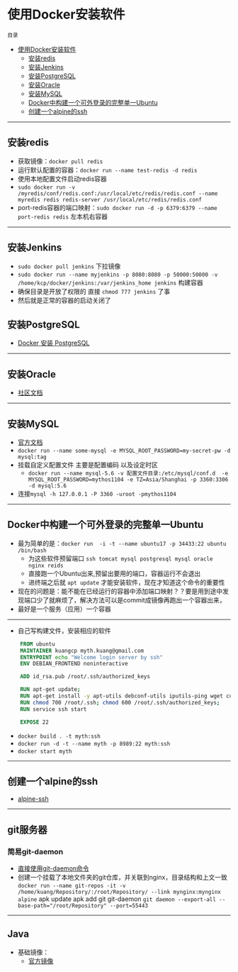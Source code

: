 # 使用Docker安装软件
`目录`
- [使用Docker安装软件](#使用docker安装软件)
    - [安装redis](#安装redis)
    - [安装Jenkins](#安装jenkins)
    - [安装PostgreSQL](#安装postgresql)
    - [安装Oracle](#安装oracle)
    - [安装MySQL](#安装mysql)
    - [Docker中构建一个可外登录的完整单一Ubuntu](#docker中构建一个可外登录的完整单一ubuntu)
    - [创建一个alpine的ssh](#创建一个alpine的ssh)
    
*************
## 安装redis
- 获取镜像：`docker pull redis `
- 运行默认配置的容器：`docker run --name test-redis -d redis`
- 使用本地配置文件启动redis容器
- `sudo docker run -v /myredis/conf/redis.conf:/usr/local/etc/redis/redis.conf --name myredis redis redis-server /usr/local/etc/redis/redis.conf`
- port-redis容器的端口映射：`sudo docker run -d -p 6379:6379 --name port-redis redis` 左本机右容器

***********
## 安装Jenkins
- `sudo docker pull jenkins` 下拉镜像
- `sudo docker run --name myjenkins -p 8080:8080 -p 50000:50000 -v /home/kcp/docker/jenkins:/var/jenkins_home jenkins` 构建容器
- 确保目录是开放了权限的 直接 `chmod 777 jenkins` 了事
- 然后就是正常的容器的启动关闭了

## 安装PostgreSQL
- [Docker 安装 PostgreSQL](/Database/Postgresql.md)

***********
## 安装Oracle
- [社区文档](https://hub.docker.com/r/wnameless/oracle-xe-11g/)

************
## 安装MySQL
- [官方文档](https://hub.docker.com/_/mysql/)
- `docker run --name some-mysql -e MYSQL_ROOT_PASSWORD=my-secret-pw -d mysql:tag`
- 挂载自定义配置文件 主要是配置编码 以及设定时区
    - `docker run --name mysql-5.6 -v 配置文件目录:/etc/mysql/conf.d  -e MYSQL_ROOT_PASSWORD=mythos1104 -e TZ=Asia/Shanghai -p 3360:3306 -d mysql:5.6`
- 连接`mysql -h 127.0.0.1 -P 3360 -uroot -pmythos1104`

*************
## Docker中构建一个可外登录的完整单一Ubuntu
- 最为简单的是：`docker run  -i -t --name ubuntu17 -p 34433:22 ubuntu /bin/bash`
    - 为这些软件预留端口 `ssh tomcat mysql postgresql mysql oracle nginx reids`
    - 直接跑一个Ubuntu出来,预留出要用的端口，容器运行不会退出
    - 进终端之后就 `apt update` 才能安装软件，现在才知道这个命令的重要性
- 现在的问题是：能不能在已经运行的容器中添加端口映射？？要是用到途中发现端口少了就麻烦了，解决方法可以是commit成镜像再跑出一个容器出来，
- 最好是一个服务（应用）一个容器

****************
- 自己写构建文件，安装相应的软件
```Dockerfile
    FROM ubuntu
    MAINTAINER kuangcp myth.kuang@gmail.com
    ENTRYPOINT echo "Welcome login server by ssh"
    ENV DEBIAN_FRONTEND noninteractive

    ADD id_rsa.pub /root/.ssh/authorized_keys

    RUN apt-get update; 
    RUN apt-get install -y apt-utils debconf-utils iputils-ping wget curl mc htop ssh; 
    RUN chmod 700 /root/.ssh; chmod 600 /root/.ssh/authorized_keys;
    RUN service ssh start

    EXPOSE 22
```
- `docker build . -t myth:ssh`
- `docker run -d -t --name myth -p 8989:22 myth:ssh`
- `docker start myth`

***********
## 创建一个alpine的ssh
- [alpine-ssh](/Linux/Docker/alpine/Docerfile)

***********
## git服务器
### 简易git-daemon
- [直接使用git-daemon命令](/Linux/Git_Action.md)
- 创建一个挂载了本地文件夹的git仓库，并关联到nginx，目录结构和上文一致`docker run --name git-repos -it -v /home/kuang/Repository/:/root/Repository/ --link mynginx:mynginx alpine`
apk update
apk add git git-daemon
`git daemon --export-all --base-path="/root/Repository" --port=55443`


**************
## Java
- 基础镜像：
    - [官方镜像](https://hub.docker.com/_/java/)

